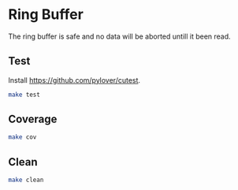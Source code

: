 # Ring Buffer


The ring buffer is safe and no data will be aborted untill it been read.

## Test
Install https://github.com/pylover/cutest.


```bash
make test
```

## Coverage
```bash
make cov
```

## Clean
```bash
make clean
```
